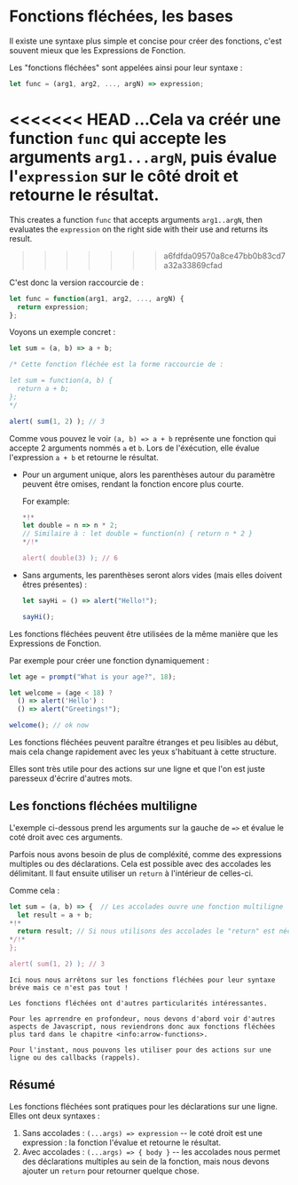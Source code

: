 # Fonctions fléchées, les bases

Il existe une syntaxe plus simple et concise pour créer des fonctions, c'est souvent mieux que les Expressions de Fonction.

Les "fonctions fléchées" sont appelées ainsi pour leur syntaxe :

```js
let func = (arg1, arg2, ..., argN) => expression;
```

<<<<<<< HEAD
...Cela va créér une function `func` qui accepte les arguments `arg1...argN`, puis évalue l'`expression` sur le côté droit et retourne le résultat.
=======
This creates a function `func` that accepts arguments `arg1..argN`, then evaluates the `expression` on the right side with their use and returns its result.
>>>>>>> a6fdfda09570a8ce47bb0b83cd7a32a33869cfad

C'est donc la version raccourcie de :

```js
let func = function(arg1, arg2, ..., argN) {
  return expression;
};
```

Voyons un exemple concret :

```js run
let sum = (a, b) => a + b;

/* Cette fonction fléchée est la forme raccourcie de :

let sum = function(a, b) {
  return a + b;
};
*/

alert( sum(1, 2) ); // 3
```

Comme vous pouvez le voir `(a, b) => a + b` représente une fonction qui accepte 2 arguments nommés `a` et `b`. Lors de l'éxécution, elle évalue l'expression `a + b` et retourne le résultat.

- Pour un argument unique, alors les parenthèses autour du paramètre peuvent être omises, rendant la fonction encore plus courte.

    For example:

    ```js run
    *!*
    let double = n => n * 2;
    // Similaire à : let double = function(n) { return n * 2 }
    */!*

    alert( double(3) ); // 6
    ```

- Sans arguments, les parenthèses seront alors vides (mais elles doivent êtres présentes) :

    ```js run
    let sayHi = () => alert("Hello!");

    sayHi();
    ```

Les fonctions fléchées peuvent être utilisées de la même manière que les Expressions de Fonction.

Par exemple pour créer une fonction dynamiquement :

```js run
let age = prompt("What is your age?", 18);

let welcome = (age < 18) ?
  () => alert('Hello') :
  () => alert("Greetings!");

welcome(); // ok now
```

Les fonctions fléchées peuvent paraître étranges et peu lisibles au début, mais cela change rapidement avec les yeux s'habituant à cette structure.

Elles sont très utile pour des actions sur une ligne et que l'on est juste paresseux d'écrire d'autres mots.

## Les fonctions fléchées multiligne

L'exemple ci-dessous prend les arguments sur la gauche de `=>` et évalue le coté droit avec ces arguments.

Parfois nous avons besoin de plus de compléxité, comme des expressions multiples ou des déclarations. Cela est possible avec des accolades les délimitant. Il faut ensuite utiliser un `return` à l'intérieur de celles-ci.

Comme cela :

```js run
let sum = (a, b) => {  // Les accolades ouvre une fonction multiligne
  let result = a + b;
*!*
  return result; // Si nous utilisons des accolades le "return" est nécessaire
*/!*
};

alert( sum(1, 2) ); // 3
```

```smart header="Plus à venir"
Ici nous nous arrêtons sur les fonctions fléchées pour leur syntaxe bréve mais ce n'est pas tout !

Les fonctions fléchées ont d'autres particularités intéressantes.

Pour les aprrendre en profondeur, nous devons d'abord voir d'autres aspects de Javascript, nous reviendrons donc aux fonctions fléchées plus tard dans le chapitre <info:arrow-functions>.

Pour l'instant, nous pouvons les utiliser pour des actions sur une ligne ou des callbacks (rappels).
```

## Résumé

Les fonctions fléchées sont pratiques pour les déclarations sur une ligne. Elles ont deux syntaxes :

1. Sans accolades : `(...args) => expression` -- le coté droit est une expression : la fonction l'évalue et retourne le résultat.
2. Avec accolades : `(...args) => { body }` -- les accolades nous permet des déclarations multiples au sein de la fonction, mais nous devons ajouter un `return` pour retourner quelque chose.
